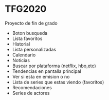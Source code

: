 # TFG2020

Proyecto de fin de grado

- Boton busqueda 
- Lista favoritos
- Historial
- Lista personalizadas
- Calendario
- Noticias
- Buscar por plataforma (netflix, hbo,etc)
- Tendencias en pantalla principal
- Ver si esta en emision o no
- Lista de series que estas viendo (favoritos)
- Recomendaciones
- Series de actores
